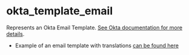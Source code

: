 # okta_template_email


Represents an Okta Email Template. [See Okta documentation for more details](https://developer.okta.com/docs/api/resources/templates).

* Example of an email template with translations [can be found here](./basic.tf)
